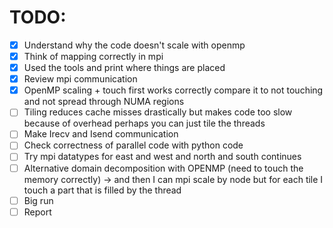 # TODO:

- [x] Understand why the code doesn't scale with openmp
- [x] Think of mapping correctly in mpi
- [x] Used the tools and print where things are placed
- [x] Review mpi communication
- [x] OpenMP scaling + touch first works correctly compare it to not touching and not spread through NUMA regions
- [ ] Tiling reduces cache misses drastically but makes code too slow because of overhead perhaps you can just tile the threads
- [ ] Make Irecv and Isend communication
- [ ] Check correctness of parallel code with python code
- [ ] Try mpi datatypes for east and west and north and south continues
- [ ] Alternative domain decomposition with OPENMP (need to touch the memory correctly) -> and then I can mpi scale by node
      but for each tile I touch a part that is filled by the thread
- [ ] Big run
- [ ] Report
